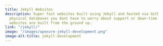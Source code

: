 ```yaml
---
title: Jekyll Websites
description: Super fast websites built using Jekyll and hosted via Github. With no
  physical databases you dont have to worry about support or down-time issues. All
  websites are built from the ground up.
link: "/jekyll/"
image: "/images/apexure-jekyll-development.png"
image-alt-title: jekyll-development
---
```


